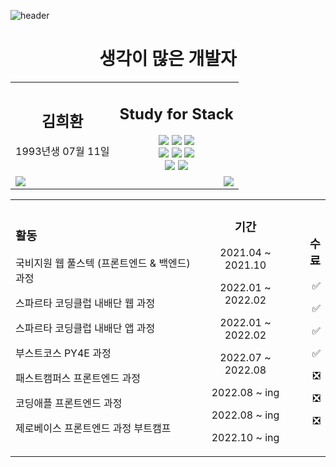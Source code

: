 ![header](https://capsule-render.vercel.app/api?type=waving&color=auto&height=200&section=header&text=%20Kim&nbsp;Hee&nbsp;Hwan&fontSize=70)

<h1 align='center'> 생각이 많은 개발자 </h1>

<table align='center' width=100% height=auto>
  <tr>
    <td align='center'>
        <h2>김희환</h2>
        <p>1993년생 07월 11일</p>
    </td>
    <td align='center'>
      <h2>Study for Stack</h2> 
      <img  src="https://img.shields.io/badge/HTML5-E34F26?style=flat&logo=HTML5&logoColor=white" /> 
      <img  src="https://img.shields.io/badge/CSS-1572B6?style=flat&logo=CSS3&logoColor=white" /> 
      <img  src="https://img.shields.io/badge/JavaScript-F7DF1E?style=flat&logo=JavaScript&logoColor=white" /> <br/>
      <img  src="https://img.shields.io/badge/TypeScript-3178C6?style=flat&logo=TypeScript&logoColor=white" /> 
      <img  src="https://img.shields.io/badge/Node.js-339933?style=flat&logo=Node.js&logoColor=white" /> 
      <img  src="https://img.shields.io/badge/React-61DAFB?style=flat&logo=React&logoColor=white" /> <br/>
      <img  src="https://img.shields.io/badge/Vue.js-4FC08D?style=flat&logo=Vue.js&logoColor=white" /> 
      <img  src="https://img.shields.io/badge/Python-3776AB?style=flat&logo=Python&logoColor=white" />
  </tr>
  <tr>
    <td align='left'>
    <img  src="https://github-readme-stats.vercel.app/api?username=blankcodestack&theme=Defalt&hide_border=true&count_private=true&show_icons=true&custom_title=GitHub%20Stats"/>
    </td>
    <td align='right'>
    <img  src="https://github-readme-stats.vercel.app/api/top-langs/?username=BlankCodeStack&langs_count=8)"/>
    </td>
  <tr>
</table> 
<table  align='center' width=100%>
  <tr>
    <td align='left'>
    <h3>활동</h3>
    <p>국비지원 웹 풀스텍 (프론트엔드 & 백엔드)과정 </p>
    <p>스파르타 코딩클럽 내배단 웹 과정 </p>
    <p>스파르타 코딩클럽 내배단 앱 과정 </p>
    <p>부스트코스 PY4E 과정 </p>
    <p>패스트캠퍼스 프론트엔드 과정 </p>
    <p>코딩애플 프론트엔드 과정</p>
    <p>제로베이스 프론트엔드 과정 부트캠프 </p>
    </td>
    <td align='center'>
    <h3>기간</h3>
    <p> 2021.04 ~ 2021.10 </p>
    <p> 2022.01 ~ 2022.02 </p>
    <p> 2022.01 ~ 2022.02 </p>
    <p> 2022.07 ~ 2022.08 </p>
    <p> 2022.08 ~ ing </p>
    <p> 2022.08 ~ ing </p>
    <p> 2022.10 ~ ing </p>
    </td>
    <td align='right'>
    <h3> 수료</h3>
    <p>✅</p>
    <p>✅</p>
    <p>✅</p>
    <p>✅</p>
    <p>❎</p>
    <p>❎</p>
    <p>❎</p>
    </td>
  </tr>
<table>

